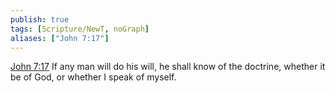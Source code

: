 ```yaml
---
publish: true
tags: [Scripture/NewT, noGraph]
aliases: ["John 7:17"]
---
```

[John 7:17](https://churchofjesuschrist.org/study/scriptures/nt/john/7?lang=eng&id=p17#p17) If any man will do his will, he shall know of the doctrine, whether it be of God, or whether I speak of myself.

